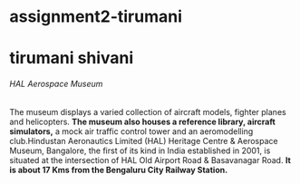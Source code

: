 # assignment2-tirumani
# tirumani shivani
###### HAL Aerospace Museum
The  museum displays a varied collection of aircraft models, fighter planes and helicopters. **The museum also houses a reference library, aircraft simulators,** a mock air traffic control tower and an aeromodelling club.Hindustan Aeronautics Limited (HAL) Heritage Centre & Aerospace Museum, Bangalore, the first of its kind in India established in 2001, is situated at the intersection of HAL Old Airport Road & Basavanagar Road. **It is about 17 Kms from the Bengaluru City Railway Station.**

